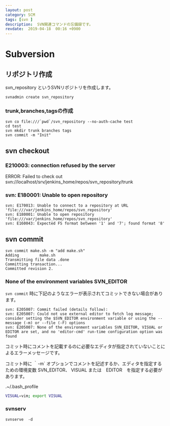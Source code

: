 ```yaml
---
layout: post
category: SCM
tags: [svn ]
description:  SVN関連コマンドの忘備録です。
revdate:  2019-04-18  00:16 +0900
---
```

# Subversion




## リポジトリ作成

svn_repository というSVNリポジトリを作成します。

```
svnadmin create svn_repository
```



### trunk,branches,tagsの作成


```
svn co file:///`pwd`/svn_repository --no-auth-cache test
cd test
svn mkdir trunk branches tags
svn commit -m "Init"
```


## svn checkout

### E210003: connection refused by the server
ERROR: Failed to check out svn://localhost/srv/jenkins_home/repos/svn_repository/trunk

### svn: E180001: Unable to open repository

```
svn: E170013: Unable to connect to a repository at URL 'file:///var/jenkins_home/repos/svn_repository'
svn: E180001: Unable to open repository 'file:///var/jenkins_home/repos/svn_repository'
svn: E160043: Expected FS format between '1' and '7'; found format '8'
```



## svn commit



```
svn commit make.sh -m "add make.sh"
Adding         make.sh
Transmitting file data .done
Committing transaction...
Committed revision 2.
```

### None of the environment variables SVN_EDITOR

`svn commit` 時に下記のようなエラーが表示されてコミットできない場合があります。


```
svn: E205007: Commit failed (details follow):
svn: E205007: Could not use external editor to fetch log message; consider setting the $SVN_EDITOR environment variable or using the --message (-m) or --file (-F) options
svn: E205007: None of the environment variables SVN_EDITOR, VISUAL or EDITOR are set, and no 'editor-cmd' run-time configuration option was found
```

コミット時にコメントを記載するのに必要なエディタが指定されていないことによるエラーメッセージです。

コミット時に ｀-m` オプションでコメントを記述するか、エディタを指定するための環境変数 SVN_EDITOR、 VISUAL または　EDITOR　を指定する必要があります。

 
.~/.bash_profile
```sh
VISUAL=vim; export VISUAL
```


### svnserv


```
svnserve  -d
```
